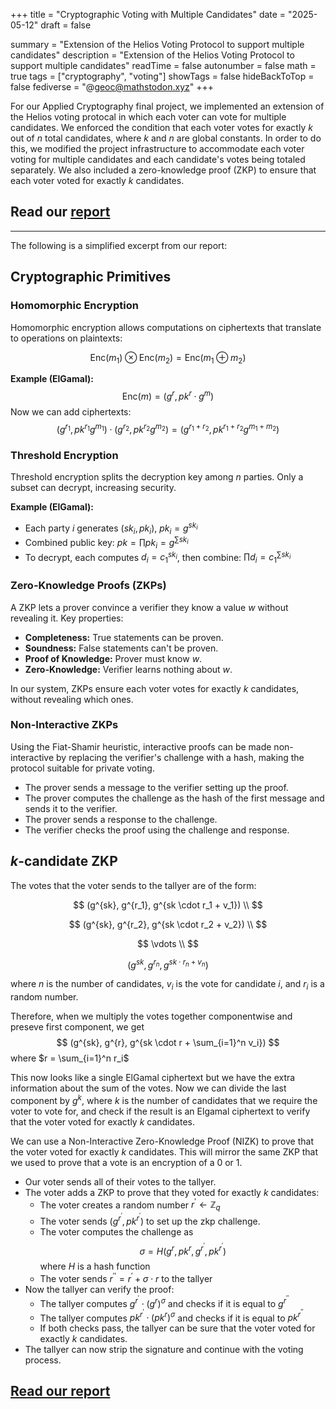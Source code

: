 +++
title = "Cryptographic Voting with Multiple Candidates"
date = "2025-05-12"
draft = false

summary = "Extension of the Helios Voting Protocol to support multiple candidates"
description = "Extension of the Helios Voting Protocol to support multiple candidates"
readTime = false
autonumber = false
math = true
tags = ["cryptography", "voting"]
showTags = false
hideBackToTop = false
fediverse = "@geoc@mathstodon.xyz"
+++

For our Applied Cryptography final project, we implemented an extension of the Helios voting protocal in which each voter can vote for multiple candidates. We enforced the condition that each voter votes for exactly $k$ out of $n$ total candidates, where $k$ and $n$ are <span class="annotation__text" data-annotation="(e.g. $k = 2, n = 6$)">global constants</span>. In order to do this, we modified the project infrastructure to accommodate each voter voting for multiple candidates and each candidate's votes being totaled separately. We also included a zero-knowledge proof (ZKP) to ensure that each voter voted for exactly $k$ candidates.

<h2> Read our <a href="./../paper.pdf">report</a> </h2>

----
The following is a simplified excerpt from our report:

## Cryptographic Primitives

### Homomorphic Encryption

Homomorphic encryption allows computations on ciphertexts that translate to operations on plaintexts:

$$
\mathrm{Enc}(m_1) \otimes \mathrm{Enc}(m_2) = \mathrm{Enc}(m_1 \oplus m_2)
$$

**Example (ElGamal):**
$$
\mathrm{Enc}(m) = (g^r, pk^r \cdot g^m)
$$
Now we can add ciphertexts:
$$
(g^{r_1}, pk^{r_1}g^{m_1}) \cdot (g^{r_2}, pk^{r_2}g^{m_2}) = (g^{r_1+r_2}, pk^{r_1+r_2}g^{m_1+m_2})
$$

### Threshold Encryption

Threshold encryption splits the decryption key among $n$ parties. Only a subset can decrypt, increasing security.

**Example (ElGamal):**

- Each party $i$ generates $(sk_i, pk_i)$, $pk_i = g^{sk_i}$
- Combined public key: $pk = \prod pk_i = g^{\sum sk_i}$
- To decrypt, each computes $d_i = c_1^{sk_i}$, then combine: $\prod d_i = c_1^{\sum sk_i}$

### Zero-Knowledge Proofs (ZKPs)

A ZKP lets a prover convince a verifier they know a value $w$ without revealing it. Key properties:

- **Completeness:** True statements can be proven.
- **Soundness:** False statements can't be proven.
- **Proof of Knowledge:** Prover must know $w$.
- **Zero-Knowledge:** Verifier learns nothing about $w$.

In our system, ZKPs ensure each voter votes for exactly $k$ candidates, without revealing which ones.

### Non-Interactive ZKPs

Using the Fiat-Shamir heuristic, interactive proofs can be made non-interactive by replacing the verifier's challenge with a hash, making the protocol suitable for private voting.

  - The prover sends a message to the verifier setting up the proof.
  - The prover computes the challenge as the hash of the first message and sends it to the verifier.
  - The prover sends a response to the challenge.
  - The verifier checks the proof using the challenge and response.

## $k$-candidate ZKP
The votes that the voter sends to the tallyer are of the form:

$$
  (g^{sk}, g^{r_1}, g^{sk \cdot r_1 + v_1}) \\
$$

$$
  (g^{sk}, g^{r_2}, g^{sk \cdot r_2 + v_2}) \\
$$

$$
  \vdots \\
$$

$$
  (g^{sk}, g^{r_n}, g^{sk \cdot r_n + v_n})
$$

where $n$ is the number of candidates, $v_i$ is the vote for candidate $i$, and $r_i$ is a random number. 

Therefore, when we multiply the votes together componentwise and preseve first component, we get
$$
  (g^{sk}, g^{r}, g^{sk \cdot r + \sum_{i=1}^n v_i})
$$
where $r = \sum_{i=1}^n r_i$ 

This now looks like a single ElGamal ciphertext but we have the extra information about the sum of the votes. Now we can divide the last component by $g^{k}$, where $k$ is the number of candidates that we require the voter to vote for, and check if the result is an Elgamal ciphertext to verify that the voter voted for exactly $k$ candidates.

We can use a Non-Interactive Zero-Knowledge Proof (NIZK) to prove that the voter voted for exactly $k$ candidates. This will mirror the same ZKP that we used to prove that a vote is an encryption of a 0 or 1. 

- Our voter sends all of their votes to the tallyer.
- The voter adds a ZKP to prove that they voted for exactly $k$ candidates:
    - The voter creates a random number $r^\prime \leftarrow \mathbb{Z}_q$
    - The voter sends $(g^{r^\prime}, pk^{r^\prime})$ to set up the zkp challenge.
    - The voter computes the challenge as $$\sigma = H(g^{r}, pk^{r}, g^{r^\prime}, pk^{r^\prime})$$ where $H$ is a hash function
    - The voter sends $r^{\prime\prime} = r^\prime + \sigma \cdot r$ to the tallyer 
- Now the tallyer can verify the proof:
    - The tallyer computes $g^{r^\prime} \cdot (g^r)^{\sigma}$ and checks if it is equal to $g^{r^{\prime\prime}}$
    - The tallyer computes $pk^{r^\prime} \cdot (pk^r)^{\sigma}$ and checks if it is equal to $pk^{r^{\prime\prime}}$
    - If both checks pass, the tallyer can be sure that the voter voted for exactly $k$ candidates.
- The tallyer can now strip the signature and continue with the voting process.

<h2> <a href="./../paper.pdf">Read our report</a> </h2>